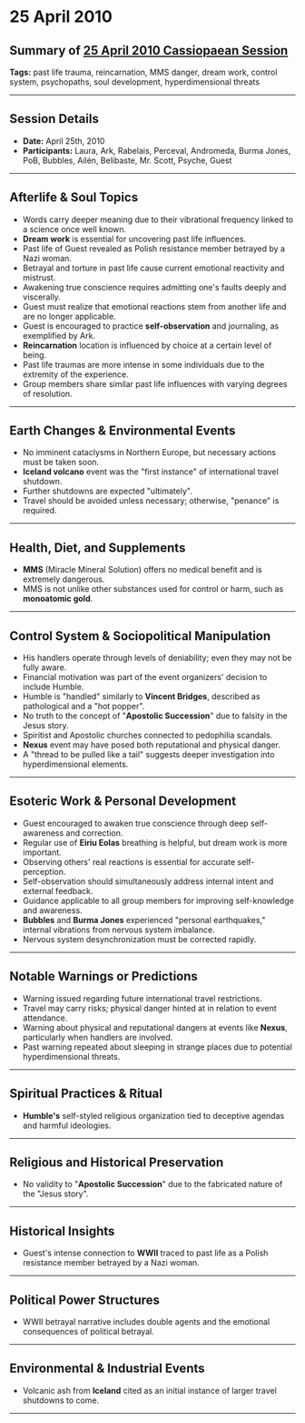 # 25 April 2010

## Summary of [25 April 2010 Cassiopaean Session](https://cassiopaea.org/forum/threads/session-25-april-2010.17496/)

**Tags:** past life trauma, reincarnation, MMS danger, dream work, control system, psychopaths, soul development, hyperdimensional threats

---

## Session Details

- **Date:** April 25th, 2010
- **Participants:** Laura, Ark, Rabelais, Perceval, Andromeda, Burma Jones, PoB, Bubbles, Ailén, Belibaste, Mr. Scott, Psyche, Guest

---

## Afterlife & Soul Topics

- Words carry deeper meaning due to their vibrational frequency linked to a science once well known.
- **Dream work** is essential for uncovering past life influences.
- Past life of Guest revealed as Polish resistance member betrayed by a Nazi woman.
- Betrayal and torture in past life cause current emotional reactivity and mistrust.
- Awakening true conscience requires admitting one's faults deeply and viscerally.
- Guest must realize that emotional reactions stem from another life and are no longer applicable.
- Guest is encouraged to practice **self-observation** and journaling, as exemplified by Ark.
- **Reincarnation** location is influenced by choice at a certain level of being.
- Past life traumas are more intense in some individuals due to the extremity of the experience.
- Group members share similar past life influences with varying degrees of resolution.

---

## Earth Changes & Environmental Events

- No imminent cataclysms in Northern Europe, but necessary actions must be taken soon.
- **Iceland volcano** event was the "first instance" of international travel shutdown.
- Further shutdowns are expected "ultimately".
- Travel should be avoided unless necessary; otherwise, "penance" is required.

---

## Health, Diet, and Supplements

- **MMS** (Miracle Mineral Solution) offers no medical benefit and is extremely dangerous.
- MMS is not unlike other substances used for control or harm, such as **monoatomic gold**.

---

## Control System & Sociopolitical Manipulation

- His handlers operate through levels of deniability; even they may not be fully aware.
- Financial motivation was part of the event organizers' decision to include Humble.
- Humble is "handled" similarly to **Vincent Bridges**, described as pathological and a "hot popper".
- No truth to the concept of "**Apostolic Succession**" due to falsity in the Jesus story.
- Spiritist and Apostolic churches connected to pedophilia scandals.
- **Nexus** event may have posed both reputational and physical danger.
- A "thread to be pulled like a tail" suggests deeper investigation into hyperdimensional elements.

---

## Esoteric Work & Personal Development

- Guest encouraged to awaken true conscience through deep self-awareness and correction.
- Regular use of **Eiriu Eolas** breathing is helpful, but dream work is more important.
- Observing others' real reactions is essential for accurate self-perception.
- Self-observation should simultaneously address internal intent and external feedback.
- Guidance applicable to all group members for improving self-knowledge and awareness.
- **Bubbles** and **Burma Jones** experienced "personal earthquakes," internal vibrations from nervous system imbalance.
- Nervous system desynchronization must be corrected rapidly.

---

## Notable Warnings or Predictions

- Warning issued regarding future international travel restrictions.
- Travel may carry risks; physical danger hinted at in relation to event attendance.
- Warning about physical and reputational dangers at events like **Nexus**, particularly when handlers are involved.
- Past warning repeated about sleeping in strange places due to potential hyperdimensional threats.

---

## Spiritual Practices & Ritual

- **Humble's** self-styled religious organization tied to deceptive agendas and harmful ideologies.

---

## Religious and Historical Preservation

- No validity to "**Apostolic Succession**" due to the fabricated nature of the "Jesus story".

---

## Historical Insights

- Guest's intense connection to **WWII** traced to past life as a Polish resistance member betrayed by a Nazi woman.

---

## Political Power Structures

- WWII betrayal narrative includes double agents and the emotional consequences of political betrayal.

---

## Environmental & Industrial Events

- Volcanic ash from **Iceland** cited as an initial instance of larger travel shutdowns to come.

---

